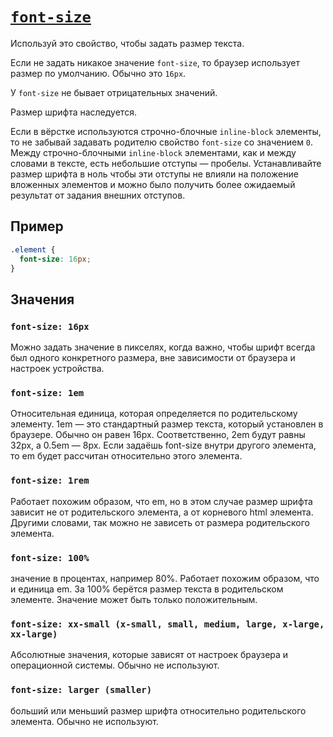 # [`font-size`](../index.md)

Используй это свойство, чтобы задать размер текста.

Если не задать никакое значение `font-size`, то браузер использует размер по умолчанию. Обычно это `16px`.

У `font-size` не бывает отрицательных значений.

Размер шрифта наследуется.

Если в вёрстке используются строчно-блочные `inline-block` элементы, то не забывай задавать родителю свойство `font-size` со значением `0`. Между строчно-блочными `inline-block` элементами, как и между словами в тексте, есть небольшие отступы — пробелы. Устанавливайте размер шрифта в ноль чтобы эти отступы не влияли на положение вложенных элементов и можно было получить более ожидаемый результат от задания внешних отступов.

## Пример

```css
.element {
  font-size: 16px;
}
```

## Значения

### `font-size: 16px`

Можно задать значение в пикселях, когда важно, чтобы шрифт всегда был одного конкретного размера, вне зависимости от браузера и настроек устройства.

### `font-size: 1em`

Относительная единица, которая определяется по родительскому элементу. 1em — это стандартный размер текста, который установлен в браузере. Обычно он равен 16px. Соответственно, 2em будут равны 32px, а 0.5em — 8px. Если задаёшь font-size внутри другого элемента, то em будет рассчитан относительно этого элемента.

### `font-size: 1rem`

Работает похожим образом, что em, но в этом случае размер шрифта зависит не от родительского элемента, а от корневого html элемента. Другими словами, так можно не зависеть от размера родительского элемента.

### `font-size: 100%`

значение в процентах, например 80%. Работает похожим образом, что и единица em. За 100% берётся размер текста в родительском элементе. Значение может быть только положительным.

### `font-size: xx-small (x-small, small, medium, large, x-large, xx-large)`

Aбсолютные значения, которые зависят от настроек браузера и операционной системы. Обычно не используют.

### `font-size: larger (smaller)`

больший или меньший размер шрифта относительно родительского элемента. Обычно не используют.
